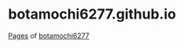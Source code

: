 # botamochi6277.github.io

[Pages](http://botamochi6277.github.io) of
[botamochi6277](http://botamochi6277.github.io)
